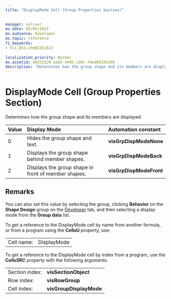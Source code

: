```yaml
---
title: "DisplayMode Cell (Group Properties Section)"
 
 
manager: soliver
ms.date: 03/09/2015
ms.audience: Developer
ms.topic: reference
f1_keywords:
- Vis_DSS.chm82251623
 
localization_priority: Normal
ms.assetid: e6d72529-aa03-e94b-130c-79ed04336299
description: "Determines how the group shape and its members are displayed."
---
```


# DisplayMode Cell (Group Properties Section)

Determines how the group shape and its members are displayed.
  
|**Value**|**Display Mode**|**Automation constant**|
|:-----|:-----|:-----|
|0  <br/> |Hides the group shape and text.  <br/> |**visGrpDispModeNone** <br/> |
|1  <br/> |Displays the group shape behind member shapes.  <br/> |**visGrpDispModeBack** <br/> |
|2  <br/> |Displays the group shape in front of member shapes.  <br/> |**visGrpDispModeFront** <br/> |
   
## Remarks

You can also set this value by selecting the group, clicking **Behavior** on the **Shape Design** group on the [Developer](run-in-developer-mode-display-the-developer-tab.md) tab, and then selecting a display mode from the **Group data** list. 
  
To get a reference to the DisplayMode cell by name from another formula, or from a program using the **CellsU** property, use: 
  
|||
|:-----|:-----|
|Cell name:  <br/> |DisplayMode  <br/> |
   
To get a reference to the DisplayMode cell by index from a program, use the **CellsSRC** property with the following arguments: 
  
|||
|:-----|:-----|
|Section index:  <br/> |**visSectionObject** <br/> |
|Row index:  <br/> |**visRowGroup** <br/> |
|Cell index:  <br/> |**visGroupDisplayMode** <br/> |
   

